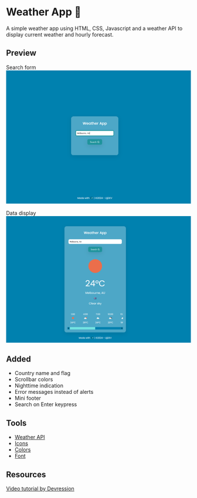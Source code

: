 # Weather App 🔆
A simple weather app using HTML, CSS, Javascript and a weather API to display current weather and hourly forecast.

## Preview

Search form
![preview img 1](https://github.com/LSS-commits/simple_weather_app/blob/main/preview1.png)

Data display
![preview img 2](https://github.com/LSS-commits/simple_weather_app/blob/main/preview2.png)

## Added
- Country name and flag
- Scrollbar colors
- Nighttime indication
- Error messages instead of alerts
- Mini footer
- Search on Enter keypress

## Tools
- [Weather API](https://openweathermap.org/)
- [Icons](https://iconscout.com/unicons/explore/line)
- [Colors](https://coolors.co/)
- [Font](https://fonts.google.com/)

## Resources
[Video tutorial by Devression](https://www.youtube.com/watch?v=74IOjtVvExY)
